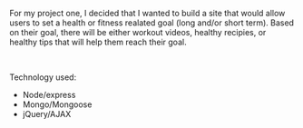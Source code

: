 <p>For my project one, I decided that I wanted to build a site that would allow users to set a health or fitness realated goal (long and/or short term). Based on their goal, there will be either workout videos, healthy recipies, or healthy tips that will help them reach their goal.<p>
<br>

Technology used:
- Node/express
- Mongo/Mongoose
- jQuery/AJAX

